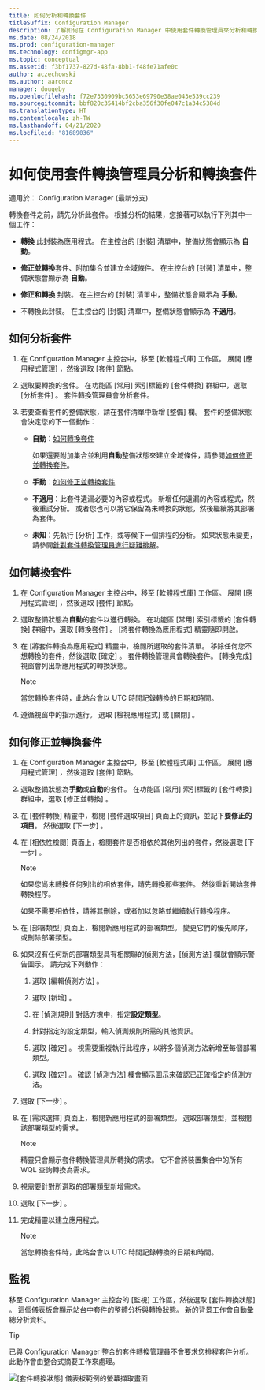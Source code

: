 ```yaml
---
title: 如何分析和轉換套件
titleSuffix: Configuration Manager
description: 了解如何在 Configuration Manager 中使用套件轉換管理員來分析和轉換套件。
ms.date: 08/24/2018
ms.prod: configuration-manager
ms.technology: configmgr-app
ms.topic: conceptual
ms.assetid: f3bf1737-827d-48fa-8bb1-f48fe71afe0c
author: aczechowski
ms.author: aaroncz
manager: dougeby
ms.openlocfilehash: f72e7330909bc5653e69790e38ae043e539cc239
ms.sourcegitcommit: bbf820c35414bf2cba356f30fe047c1a34c5384d
ms.translationtype: HT
ms.contentlocale: zh-TW
ms.lasthandoff: 04/21/2020
ms.locfileid: "81689036"
---
```

# <a name="how-to-analyze-and-convert-packages-with-package-conversion-manager"></a>如何使用套件轉換管理員分析和轉換套件

適用於：  Configuration Manager (最新分支)

<!--1357861-->

轉換套件之前，請先分析此套件。 根據分析的結果，您接著可以執行下列其中一個工作：

- **轉換** 此封裝為應用程式。 在主控台的 [封裝]  清單中，整備狀態會顯示為 **自動**。  

- **修正並轉換**套件、附加集合並建立全域條件。 在主控台的 [封裝]  清單中，整備狀態會顯示為 **自動**。  

- **修正和轉換** 封裝。 在主控台的 [封裝]  清單中，整備狀態會顯示為 **手動**。  

- 不轉換此封裝。 在主控台的 [封裝]  清單中，整備狀態會顯示為 **不適用**。  



## <a name="how-to-analyze-packages"></a><a name="bkmk_analyze"></a> 如何分析套件

1. 在 Configuration Manager 主控台中，移至 [軟體程式庫]  工作區。 展開 [應用程式管理]  ，然後選取 [套件]  節點。  

2. 選取要轉換的套件。 在功能區 [常用]  索引標籤的 [套件轉換]  群組中，選取 [分析套件]  。 套件轉換管理員會分析套件。  

3. 若要查看套件的整備狀態，請在套件清單中新增 [整備]  欄。 套件的整備狀態會決定您的下一個動作：  

    - **自動**：[如何轉換套件](#bkmk_convert)  

        如果還要附加集合並利用**自動**整備狀態來建立全域條件，請參閱[如何修正並轉換套件](#bkmk_fix)。  

    - **手動**：[如何修正並轉換套件](#bkmk_fix)

    - **不適用**：此套件遺漏必要的內容或程式。 新增任何遺漏的內容或程式，然後重試分析。 或者您也可以將它保留為未轉換的狀態，然後繼續將其部署為套件。  

    - **未知**：先執行 [分析]  工作，或等候下一個排程的分析。 如果狀態未變更，請參閱[針對套件轉換管理員進行疑難排解](troubleshoot-pcm.md)。<!-- SCCMDocs#2044 -->

## <a name="how-to-convert-packages"></a><a name="bkmk_convert"></a> 如何轉換套件

1. 在 Configuration Manager 主控台中，移至 [軟體程式庫]  工作區。 展開 [應用程式管理]  ，然後選取 [套件]  節點。  

2. 選取整備狀態為**自動**的套件以進行轉換。 在功能區 [常用]  索引標籤的 [套件轉換]  群組中，選取 [轉換套件]  。 [將套件轉換為應用程式] 精靈隨即開啟。  

3. 在 [將套件轉換為應用程式] 精靈中，檢閱所選取的套件清單。 移除任何您不想轉換的套件，然後選取 [確定]  。 套件轉換管理員會轉換套件。 [轉換完成] 視窗會列出新應用程式的轉換狀態。  

    > [!Note]  
    > 當您轉換套件時，此站台會以 UTC 時間記錄轉換的日期和時間。  

4. 遵循視窗中的指示進行。 選取 [檢視應用程式]  或 [關閉]  。  



## <a name="how-to-fix-and-convert-packages"></a><a name="bkmk_fix"></a> 如何修正並轉換套件

1. 在 Configuration Manager 主控台中，移至 [軟體程式庫]  工作區。 展開 [應用程式管理]  ，然後選取 [套件]  節點。  

2. 選取整備狀態為**手動**或**自動**的套件。 在功能區 [常用]  索引標籤的 [套件轉換]  群組中，選取 [修正並轉換]  。  

3. 在 [套件轉換] 精靈中，檢閱 [套件選取項目]  頁面上的資訊，並記下**要修正的項目**。 然後選取 [下一步]  。  

4. 在 [相依性檢閱]  頁面上，檢閱套件是否相依於其他列出的套件，然後選取 [下一步]  。  

    > [!Note]  
    > 如果您尚未轉換任何列出的相依套件，請先轉換那些套件。 然後重新開始套件轉換程序。  
    >  
    > 如果不需要相依性，請將其刪除，或者加以忽略並繼續執行轉換程序。  

5. 在 [部署類型]  頁面上，檢閱新應用程式的部署類型。 變更它們的優先順序，或刪除部署類型。  

6. 如果沒有任何新的部署類型具有相關聯的偵測方法，[偵測方法]  欄就會顯示警告圖示。 請完成下列動作：  

    1. 選取 [編輯偵測方法]  。  

    2. 選取 [新增]  。  

    3. 在 [偵測規則] 對話方塊中，指定**設定類型**。  

    4. 針對指定的設定類型，輸入偵測規則所需的其他資訊。  

    5. 選取 [確定]  。 視需要重複執行此程序，以將多個偵測方法新增至每個部署類型。  

    6. 選取 [確定]  。 確認 [偵測方法]  欄會顯示圖示來確認已正確指定的偵測方法。  

7. 選取 [下一步]  。  

8. 在 [需求選擇]  頁面上，檢閱新應用程式的部署類型。 選取部署類型，並檢閱該部署類型的需求。  

    > [!Note]  
    > 精靈只會顯示套件轉換管理員所轉換的需求。 它不會將裝置集合中的所有 WQL 查詢轉換為需求。  

9. 視需要針對所選取的部署類型新增需求。  

10. 選取 [下一步]  。  

11. 完成精靈以建立應用程式。  

    > [!Note]  
    > 當您轉換套件時，此站台會以 UTC 時間記錄轉換的日期和時間。  



## <a name="monitor"></a><a name="bkmk_monitor"></a> 監視

移至 Configuration Manager 主控台的 [監視]  工作區，然後選取 [套件轉換狀態]  。 這個儀表板會顯示站台中套件的整體分析與轉換狀態。 新的背景工作會自動彙總分析資料。

> [!Tip]  
> 已與 Configuration Manager 整合的套件轉換管理員不會要求您排程套件分析。 此動作會由整合式摘要工作來處理。

![[套件轉換狀態] 儀表板範例的螢幕擷取畫面](media/1357861-pcm-dashboard.png)
